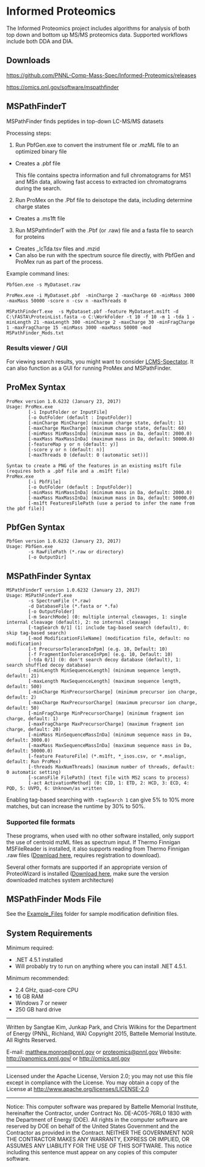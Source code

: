 # Informed Proteomics

The Informed Proteomics project includes algorithms for analysis of both
top down and bottom up MS/MS proteomics data.  Supported workflows include
both DDA and DIA.

## Downloads
https://github.com/PNNL-Comp-Mass-Spec/Informed-Proteomics/releases

https://omics.pnl.gov/software/mspathfinder

## MSPathFinderT

MSPathFinder finds peptides in top-down LC-MS/MS datasets

Processing steps:

1. Run PbfGen.exe to convert the instrument file or .mzML file to an optimized binary file
  * Creates a .pbf file

    This file contains spectra information and full chromatograms for MS1 and MSn data, allowing fast access to extracted ion chromatograms during the search.

2. Run ProMex on the .Pbf file to deisotope the data, including determine charge states
  * Creates a .ms1ft file

3. Run MSPathfinderT with the .Pbf (or .raw) file and a fasta file to search for proteins
  * Creates \_IcTda.tsv files and .mzid
  * Can also be run with the spectrum source file directly, with PbfGen and ProMex run as part of the process.

Example command lines:

`PbfGen.exe -s MyDataset.raw`

`ProMex.exe -i MyDataset.pbf  -minCharge 2 -maxCharge 60 -minMass 3000 -maxMass 50000 -score n -csv n -maxThreads 0`

`MSPathFinderT.exe  -s MyDataset.pbf -feature MyDataset.ms1ft -d C:\FASTA\ProteinList.fasta -o C:\WorkFolder -t 10 -f 10 -m 1 -tda 1 -minLength 21 -maxLength 300 -minCharge 2 -maxCharge 30 -minFragCharge 1 -maxFragCharge 15 -minMass 3000 -maxMass 50000 -mod MSPathFinder_Mods.txt`

### Results viewer / GUI
For viewing search results, you might want to consider [LCMS-Spectator](https://github.com/PNNL-Comp-Mass-Spec/LCMS-Spectator). It can also function as a GUI for running ProMex and MSPathFinder.

## ProMex Syntax

```
ProMex version 1.0.6232 (January 23, 2017)
Usage: ProMex.exe
        [-i InputFolder or InputFile]
        [-o OutFolder (default : InputFolder)]
        [-minCharge MinCharge] (minimum charge state, default: 1)
        [-maxCharge MaxCharge] (maximum charge state, default: 60)
        [-minMass MinMassInDa] (minimum mass in Da, default: 2000.0)
        [-maxMass MaxMassInDa] (maximum mass in Da, default: 50000.0)
        [-featureMap y or n (default: y)]
        [-score y or n (default: n)]
        [-maxThreads 0 (default: 0 (automatic set))]

Syntax to create a PNG of the features in an existing ms1ft file
(requires both a .pbf file and a .ms1ft file)
ProMex.exe
        [-i PbfFile]
        [-o OutFolder (default : InputFolder)]
        [-minMass MinMassInDa] (minimum mass in Da, default: 2000.0)
        [-maxMass MaxMassInDa] (maximum mass in Da, default: 50000.0)
        [-ms1ft FeaturesFilePath (use a period to infer the name from the pbf file)]
```

## PbfGen Syntax

```
PbfGen version 1.0.6232 (January 23, 2017)
Usage: PbfGen.exe
        -s RawFilePath (*.raw or directory)
        [-o OutputDir]
```

## MSPathFinder Syntax ##

```
MSPathFinderT version 1.0.6232 (January 23, 2017)
Usage: MSPathFinderT.exe
        -s SpectrumFile (*.raw)
        -d DatabaseFile (*.fasta or *.fa)
        [-o OutputFolder]
        [-m SearchMode] (0: multiple internal cleavages, 1: single internal cleavage (default), 2: no internal cleavage)
        [-tagSearch 0/1] (1: include tag-based search (default), 0: skip tag-based search)
        [-mod ModificationFileName] (modification file, default: no modification)
        [-t PrecursorToleranceInPpm] (e.g. 10, Default: 10)
        [-f FragmentIonToleranceInPpm] (e.g. 10, Default: 10)
        [-tda 0/1] (0: don't search decoy database (default), 1: search shuffled decoy database)
        [-minLength MinSequenceLength] (minimum sequence length, default: 21)
        [-maxLength MaxSequenceLength] (maximum sequence length, default: 500)
        [-minCharge MinPrecursorCharge] (minimum precursor ion charge, default: 2)
        [-maxCharge MaxPrecursorCharge] (maximum precursor ion charge, default: 50)
        [-minFragCharge MinPrecursorCharge] (minimum fragment ion charge, default: 1)
        [-maxFragCharge MaxPrecursorCharge] (maximum fragment ion charge, default: 20)
        [-minMass MinSequenceMassInDa] (minimum sequence mass in Da, default: 3000.0)
        [-maxMass MaxSequenceMassInDa] (maximum sequence mass in Da, default: 50000.0)
        [-feature FeatureFile] (*.ms1ft, *_isos.csv, or *.msalign, default: Run ProMex)
        [-threads MaxNumThreads] (maximum number of threads, default: 0 automatic setting)
        [-scansFile FilePath] (text file with MS2 scans to process)
        [-act ActivationMethod] (0: CID, 1: ETD, 2: HCD, 3: ECD, 4: PQD, 5: UVPD, 6: Unknown/as written
```

Enabling tag-based searching with `-tagSearch 1` can give 5% to 10% more matches, but can increase the runtime by 30% to 50%.

### Supported file formats

These programs, when used with no other software installed, only support the use of centroid mzML files as spectrum input. If Thermo Finnigan MSFileReader is installed, it also supports reading from Thermo Finnigan .raw files ([Download here](https://thermo.flexnetoperations.com/control/thmo/download?element=6306677), requires registration to download).

Several other formats are supported if an appropriate version of ProteoWizard is installed ([Download here](http://proteowizard.sourceforge.net/downloads.shtml), make sure the version downloaded matches system architecture)

## MSPathFinder Mods File

See the [Example_Files](https://github.com/PNNL-Comp-Mass-Spec/Informed-Proteomics/tree/master/Example_Files) folder for sample modification definition files.

## System Requirements
Minimum required:
* .NET 4.5.1 installed
* Will probably try to run on anything where you can install .NET 4.5.1.

Minimum recommended:
* 2.4 GHz, quad-core CPU
* 16 GB RAM
* Windows 7 or newer
* 250 GB hard drive

-------------------------------------------------------------------------------
Written by Sangtae Kim, Junkap Park, and Chris Wilkins for the Department of Energy (PNNL, Richland, WA)
Copyright 2015, Battelle Memorial Institute.  All Rights Reserved.

E-mail: matthew.monroe@pnnl.gov or proteomics@pnnl.gov
Website: http://panomics.pnnl.gov/ or http://omics.pnl.gov

-------------------------------------------------------------------------------

Licensed under the Apache License, Version 2.0; you may not use this file except
in compliance with the License.  You may obtain a copy of the License at
http://www.apache.org/licenses/LICENSE-2.0

-------------------------------------------------------------------------------

Notice: This computer software was prepared by Battelle Memorial Institute,
hereinafter the Contractor, under Contract No. DE-AC05-76RL0 1830 with the
Department of Energy (DOE).  All rights in the computer software are reserved
by DOE on behalf of the United States Government and the Contractor as
provided in the Contract.  NEITHER THE GOVERNMENT NOR THE CONTRACTOR MAKES ANY
WARRANTY, EXPRESS OR IMPLIED, OR ASSUMES ANY LIABILITY FOR THE USE OF THIS
SOFTWARE.  This notice including this sentence must appear on any copies of
this computer software.
